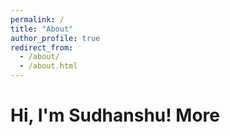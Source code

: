 ```yaml
---
permalink: /
title: "About"
author_profile: true
redirect_from: 
  - /about/
  - /about.html
---
```


Hi, I'm Sudhanshu!
More
======